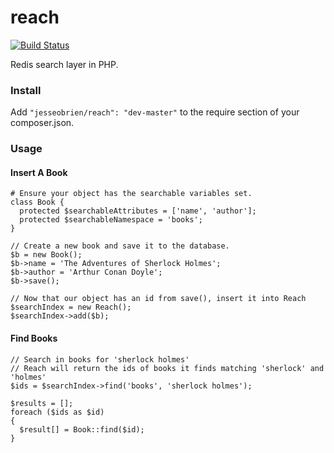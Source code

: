 reach
=====
[![Build Status](https://api.travis-ci.org/JesseObrien/reach.png)](https://travis-ci.org/JesseObrien/reach)


Redis search layer in PHP.

### Install

Add `"jesseobrien/reach": "dev-master"` to the require section of your composer.json.

### Usage

#### Insert A Book

    # Ensure your object has the searchable variables set.
    class Book {
      protected $searchableAttributes = ['name', 'author'];
      protected $searchableNamespace = 'books';
    }
  
    // Create a new book and save it to the database.
    $b = new Book();
    $b->name = 'The Adventures of Sherlock Holmes';
    $b->author = 'Arthur Conan Doyle';
    $b->save();
  
    // Now that our object has an id from save(), insert it into Reach
    $searchIndex = new Reach();
    $searchIndex->add($b);


#### Find Books

    // Search in books for 'sherlock holmes'
    // Reach will return the ids of books it finds matching 'sherlock' and 'holmes'
    $ids = $searchIndex->find('books', 'sherlock holmes');
  
    $results = [];
    foreach ($ids as $id)
    {
      $result[] = Book::find($id);
    }
  
  
  
